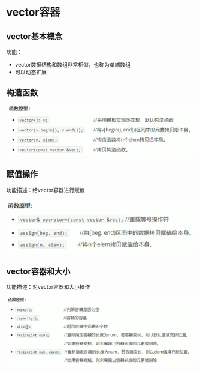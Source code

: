# vector容器

## vector基本概念	

功能：

* vector数据结构和数组非常相似，也称为单端数组
* 可以动态扩展

## 构造函数

![1646976638485](img/1646976638485.png)

## 赋值操作

功能描述：给vector容器进行赋值

![1646976677151](img/1646976677151.png)

## vector容器和大小

功能描述：对vector容器和大小操作

![1646976780116](img/1646976780116.png)

